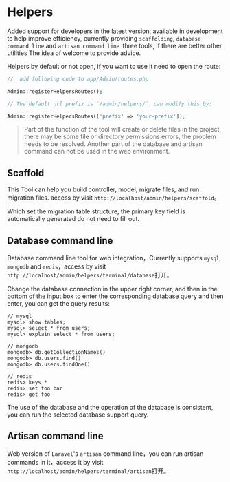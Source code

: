 # Helpers

Added support for developers in the latest version, available in development to help improve efficiency, currently providing `scaffolding`, `database command line` and `artisan command line `three tools, if there are better other utilities The idea of welcome to provide advice.

Helpers by default or not open, if you want to use it need to open the route:

```php
//  add following code to app/Admin/routes.php

Admin::registerHelpersRoutes();

// The default url prefix is `/admin/helpers/`，can modify this by:

Admin::registerHelpersRoutes(['prefix' => 'your-prefix']);

```

> Part of the function of the tool will create or delete files in the project, there may be some file or directory permissions errors, the problem needs to be resolved.
> Another part of the database and artisan command can not be used in the web environment.

## Scaffold

This Tool can help you build controller, model, migrate files, and run migration files.
access by visit `http://localhost/admin/helpers/scaffold`。

Which set the migration table structure, the primary key field is automatically generated do not need to fill out.

## Database command line

Database command line tool for web integration，Currently supports `mysql`,` mongodb` and `redis`，access by visit `http://localhost/admin/helpers/terminal/database`打开。

Change the database connection in the upper right corner, and then in the bottom of the input box to enter the corresponding database query and then enter, you can get the query results:
```
// mysql
mysql> show tables;
mysql> select * from users;
mysql> explain select * from users;

// mongodb
mongodb> db.getCollectionNames()
mongodb> db.users.find()
mongodb> db.users.findOne()

// redis
redis> keys *
redis> set foo bar
redis> get foo

```


The use of the database and the operation of the database is consistent, you can run the selected database support query.

## Artisan command line

Web version of `Laravel`'s `artisan` command line，you can run artisan commands in it，access it by visit `http://localhost/admin/helpers/terminal/artisan`打开。